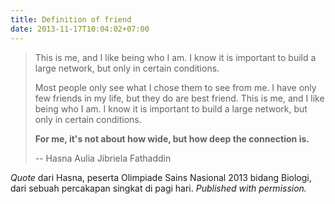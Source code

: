 ```yaml
---
title: Definition of friend
date: 2013-11-17T10:04:02+07:00
---
```

> This is me, and I like being who I am. I know it is important to build a large network, but only in certain conditions.
> 
> Most people only see what I chose them to see from me. I have only few friends in my life, but they do are best friend. This is me, and I like being who I am. I know it is important to build a large network, but only in certain conditions.
> 
> **For me, it's not about how wide, but how deep the connection is.**
> 
> -- Hasna Aulia Jibriela Fathaddin

_Quote_ dari Hasna, peserta Olimpiade Sains Nasional 2013 bidang Biologi, dari sebuah percakapan singkat di pagi hari. _Published with permission._
